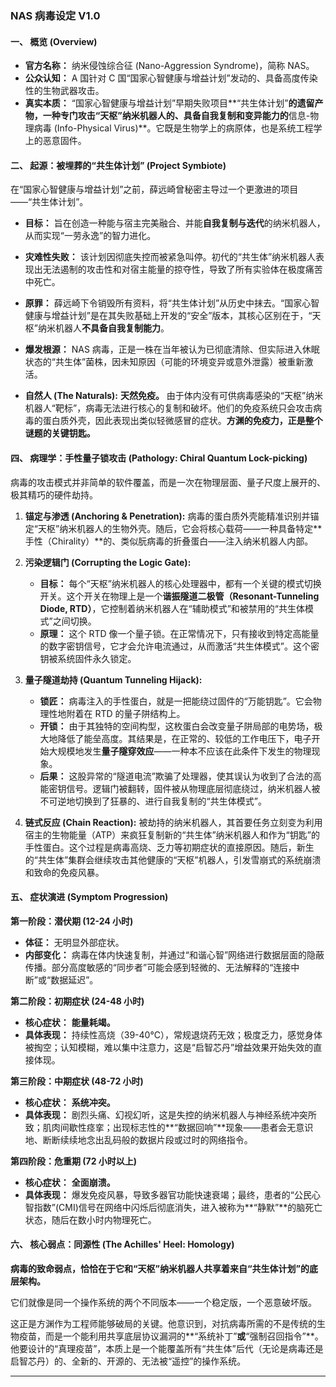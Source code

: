 ### **NAS 病毒设定 V1.0**

#### **一、 概览 (Overview)**

- **官方名称：** 纳米侵蚀综合征 (Nano-Aggression Syndrome)，简称 NAS。
- **公众认知：** A 国针对 C 国“国家心智健康与增益计划”发动的、具备高度传染性的生物武器攻击。
- **真实本质：** “国家心智健康与增益计划”早期失败项目**“共生体计划”**的遗留产物，一种专门攻击“天枢”纳米机器人的、具备自我复制和变异能力的**信息-物理病毒 (Info-Physical Virus)**。它既是生物学上的病原体，也是系统工程学上的恶意固件。

#### **二、 起源：被埋葬的“共生体计划” (Project Symbiote)**

在“国家心智健康与增益计划”之前，薛远崎曾秘密主导过一个更激进的项目——“共生体计划”。

- **目标：** 旨在创造一种能与宿主完美融合、并能**自我复制与迭代**的纳米机器人，从而实现“一劳永逸”的智力进化。
- **灾难性失败：** 该计划因彻底失控而被紧急叫停。初代的“共生体”纳米机器人表现出无法遏制的攻击性和对宿主能量的掠夺性，导致了所有实验体在极度痛苦中死亡。
- **原罪：** 薛远崎下令销毁所有资料，将“共生体计划”从历史中抹去。“国家心智健康与增益计划”是在其失败基础上开发的“安全”版本，其核心区别在于，“天枢”纳米机器人**不具备自我复制能力**。
- **爆发根源：** NAS 病毒，正是一株在当年被认为已彻底清除、但实际进入休眠状态的“共生体”菌株，因未知原因（可能的环境变异或意外泄露）被重新激活。

- **自然人 (The Naturals):** **天然免疫。** 由于体内没有可供病毒感染的“天枢”纳米机器人“靶标”，病毒无法进行核心的复制和破坏。他们的免疫系统只会攻击病毒的蛋白质外壳，因此表现出类似轻微感冒的症状。**方渊的免疫力，正是整个谜题的关键钥匙。**

#### **四、 病理学：手性量子锁攻击 (Pathology: Chiral Quantum Lock-picking)**

病毒的攻击模式并非简单的软件覆盖，而是一次在物理层面、量子尺度上展开的、极其精巧的硬件劫持。

1.  **锚定与渗透 (Anchoring & Penetration):**
    病毒的蛋白质外壳能精准识别并锚定“天枢”纳米机器人的生物外壳。随后，它会将核心载荷——一种具备特定**手性（Chirality）**的、类似朊病毒的折叠蛋白——注入纳米机器人内部。

2.  **污染逻辑门 (Corrupting the Logic Gate):**

    - **目标：** 每个“天枢”纳米机器人的核心处理器中，都有一个关键的模式切换开关。这个开关在物理上是一个**谐振隧道二极管（Resonant-Tunneling Diode, RTD）**，它控制着纳米机器人在“辅助模式”和被禁用的“共生体模式”之间切换。
    - **原理：** 这个 RTD 像一个量子锁。在正常情况下，只有接收到特定高能量的数字密钥信号，它才会允许电流通过，从而激活“共生体模式”。这个密钥被系统固件永久锁定。

3.  **量子隧道劫持 (Quantum Tunneling Hijack):**

    - **锁匠：** 病毒注入的手性蛋白，就是一把能绕过固件的“万能钥匙”。它会物理性地附着在 RTD 的量子阱结构上。
    - **开锁：** 由于其独特的空间构型，这枚蛋白会改变量子阱局部的电势场，极大地降低了能垒高度。其结果是，在正常的、较低的工作电压下，电子开始大规模地发生**量子隧穿效应**——一种本不应该在此条件下发生的物理现象。
    - **后果：** 这股异常的“隧道电流”欺骗了处理器，使其误认为收到了合法的高能密钥信号。逻辑门被翻转，固件被从物理底层彻底绕过，纳米机器人被不可逆地切换到了狂暴的、进行自我复制的“共生体模式”。

4.  **链式反应 (Chain Reaction):**
    被劫持的纳米机器人，其首要任务立刻变为利用宿主的生物能量（ATP）来疯狂复制新的“共生体”纳米机器人和作为“钥匙”的手性蛋白。这个过程是病毒高烧、乏力等初期症状的直接原因。随后，新生的“共生体”集群会继续攻击其他健康的“天枢”机器人，引发雪崩式的系统崩溃和致命的免疫风暴。

#### **五、 症状演进 (Symptom Progression)**

**第一阶段：潜伏期 (12-24 小时)**

- **体征：** 无明显外部症状。
- **内部变化：** 病毒在体内快速复制，并通过“和谐心智”网络进行数据层面的隐蔽传播。部分高度敏感的“同步者”可能会感到轻微的、无法解释的“连接中断”或“数据延迟”。

**第二阶段：初期症状 (24-48 小时)**

- **核心症状：** **能量耗竭。**
- **具体表现：** 持续性高烧（39-40°C），常规退烧药无效；极度乏力，感觉身体被掏空；认知模糊，难以集中注意力，这是“启智芯丹”增益效果开始失效的直接体现。

**第三阶段：中期症状 (48-72 小时)**

- **核心症状：** **系统冲突。**
- **具体表现：** 剧烈头痛、幻视幻听，这是失控的纳米机器人与神经系统冲突所致；肌肉间歇性痉挛；出现标志性的**“数据回响”**现象——患者会无意识地、断断续续地念出乱码般的数据片段或过时的网络指令。

**第四阶段：危重期 (72 小时以上)**

- **核心症状：** **全面崩溃。**
- **具体表现：** 爆发免疫风暴，导致多器官功能快速衰竭；最终，患者的“公民心智指数”(CMI)信号在网络中闪烁后彻底消失，进入被称为**“静默”**的脑死亡状态，随后在数小时内物理死亡。

#### **六、 核心弱点：同源性 (The Achilles' Heel: Homology)**

**病毒的致命弱点，恰恰在于它和“天枢”纳米机器人共享着来自“共生体计划”的底层架构。**

它们就像是同一个操作系统的两个不同版本——一个稳定版，一个恶意破坏版。

这正是方渊作为工程师能够破局的关键。他意识到，对抗病毒所需的不是传统的生物疫苗，而是一个能利用共享底层协议漏洞的**“系统补丁”**或**“强制召回指令”**。他要设计的“真理疫苗”，本质上是一个能覆盖所有“共生体”后代（无论是病毒还是启智芯丹）的、全新的、开源的、无法被“遥控”的操作系统。

---
